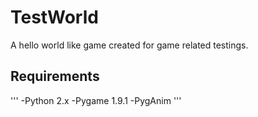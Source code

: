 # TestWorld

A hello world like game created for game related testings.

## Requirements
'''           -Python 2.x 
              -Pygame 1.9.1 
              -PygAnim 
'''